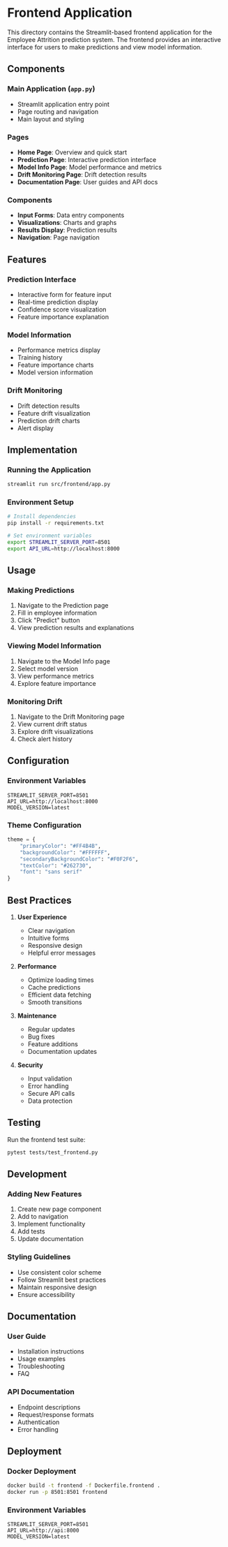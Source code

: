 # Frontend Application

This directory contains the Streamlit-based frontend application for the Employee Attrition prediction system. The frontend provides an interactive interface for users to make predictions and view model information.

## Components

### Main Application (`app.py`)
- Streamlit application entry point
- Page routing and navigation
- Main layout and styling

### Pages
- **Home Page**: Overview and quick start
- **Prediction Page**: Interactive prediction interface
- **Model Info Page**: Model performance and metrics
- **Drift Monitoring Page**: Drift detection results
- **Documentation Page**: User guides and API docs

### Components
- **Input Forms**: Data entry components
- **Visualizations**: Charts and graphs
- **Results Display**: Prediction results
- **Navigation**: Page navigation

## Features

### Prediction Interface
- Interactive form for feature input
- Real-time prediction display
- Confidence score visualization
- Feature importance explanation

### Model Information
- Performance metrics display
- Training history
- Feature importance charts
- Model version information

### Drift Monitoring
- Drift detection results
- Feature drift visualization
- Prediction drift charts
- Alert display

## Implementation

### Running the Application
```bash
streamlit run src/frontend/app.py
```

### Environment Setup
```bash
# Install dependencies
pip install -r requirements.txt

# Set environment variables
export STREAMLIT_SERVER_PORT=8501
export API_URL=http://localhost:8000
```

## Usage

### Making Predictions
1. Navigate to the Prediction page
2. Fill in employee information
3. Click "Predict" button
4. View prediction results and explanations

### Viewing Model Information
1. Navigate to the Model Info page
2. Select model version
3. View performance metrics
4. Explore feature importance

### Monitoring Drift
1. Navigate to the Drift Monitoring page
2. View current drift status
3. Explore drift visualizations
4. Check alert history

## Configuration

### Environment Variables
```env
STREAMLIT_SERVER_PORT=8501
API_URL=http://localhost:8000
MODEL_VERSION=latest
```

### Theme Configuration
```python
theme = {
    "primaryColor": "#FF4B4B",
    "backgroundColor": "#FFFFFF",
    "secondaryBackgroundColor": "#F0F2F6",
    "textColor": "#262730",
    "font": "sans serif"
}
```

## Best Practices

1. **User Experience**
   - Clear navigation
   - Intuitive forms
   - Responsive design
   - Helpful error messages

2. **Performance**
   - Optimize loading times
   - Cache predictions
   - Efficient data fetching
   - Smooth transitions

3. **Maintenance**
   - Regular updates
   - Bug fixes
   - Feature additions
   - Documentation updates

4. **Security**
   - Input validation
   - Error handling
   - Secure API calls
   - Data protection

## Testing

Run the frontend test suite:
```bash
pytest tests/test_frontend.py
```

## Development

### Adding New Features
1. Create new page component
2. Add to navigation
3. Implement functionality
4. Add tests
5. Update documentation

### Styling Guidelines
- Use consistent color scheme
- Follow Streamlit best practices
- Maintain responsive design
- Ensure accessibility

## Documentation

### User Guide
- Installation instructions
- Usage examples
- Troubleshooting
- FAQ

### API Documentation
- Endpoint descriptions
- Request/response formats
- Authentication
- Error handling

## Deployment

### Docker Deployment
```bash
docker build -t frontend -f Dockerfile.frontend .
docker run -p 8501:8501 frontend
```

### Environment Variables
```env
STREAMLIT_SERVER_PORT=8501
API_URL=http://api:8000
MODEL_VERSION=latest
``` 